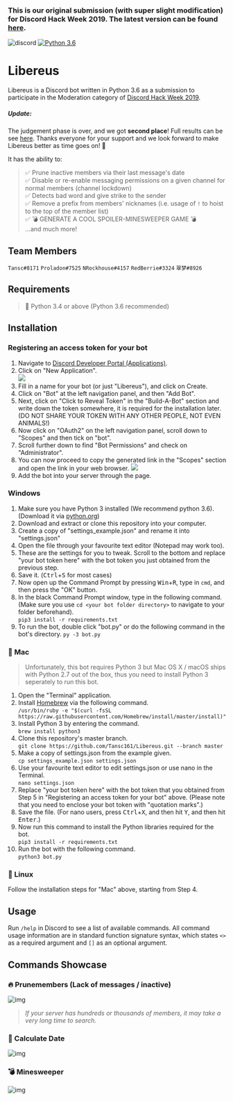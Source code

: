 ### This is our original submission (with super slight modification) for Discord Hack Week 2019. The latest version can be found [here](https://github.com/Tansc161/Libereus).
![discord](https://lihi1.cc/7CBE7)
[![Python 3.6](https://img.shields.io/badge/python-3.6-blue.svg)](https://www.python.org/downloads/release/python-360/)
# Libereus
Libereus is a Discord bot written in Python 3.6 as a submission to participate in the Moderation category of [Discord Hack Week 2019](https://blog.discordapp.com/discord-community-hack-week-build-and-create-alongside-us-6b2a7b7bba33).

##### Update:
The judgement phase is over,  and we got **second place**! Full results can be see [here](https://blog.discordapp.com/discord-community-hack-week-category-winners-bd0364360f92).
Thanks everyone for your support and we look forward to make Libereus better as time goes on! 🤗

It has the ability to:
> ✅ Prune inactive members via their last message's date  
> ✅ Disable or re-enable messaging permissions on a given channel for normal members (channel lockdown)  
> ✅ Detects bad word and give strike to the sender  
> ✅ Remove a prefix from members' nicknames (i.e. usage of `!` to hoist to the top of the member list)  
> ✅ 💣 GENERATE A COOL SPOILER-MINESWEEPER GAME 💣  
> ...and much more!

## Team Members
`Tansc#8171` `Proladon#7525` `NRockhouse#4157` `RedBerrie#3324` `翠梦#8926`

## Requirements
> 🐍 Python 3.4 or above (Python 3.6 recommended)

## Installation
### Registering an access token for your bot
1. Navigate to [Discord Developer Portal (Applications)](https://discordapp.com/developers/applications/).
1. Click on "New Application".  
![](https://i.imgur.com/5SSK14E.jpg)
1. Fill in a name for your bot (or just "Libereus"), and click on Create.
1. Click on "Bot" at the left navigation panel, and then "Add Bot".
1. Next, click on "Click to Reveal Token" in the "Build-A-Bot" section and write down the token somewhere, it is required for the installation later. (DO NOT SHARE YOUR TOKEN WITH ANY OTHER PEOPLE, NOT EVEN ANIMALS!)
1. Now click on "OAuth2" on the left navigation panel, scroll down to "Scopes" and then tick on "bot".
1. Scroll further down to find "Bot Permissions" and check on "Administrator".
1. You can now proceed to copy the generated link in the "Scopes" section and open the link in your web browser.
![](https://i.imgur.com/V5kwpNN.jpg)
1. Add the bot into your server through the page.

### Windows
1. Make sure you have Python 3 installed (We recommend python 3.6). (Download it via [python.org](https://python.org))
1. Download and extract or clone this repository into your computer.
1. Create a copy of "settings_example.json" and rename it into "settings.json"
1. Open the file through your favourite text editor (Notepad may work too).
1. These are the settings for you to tweak. Scroll to the bottom and replace "your bot token here" with the bot token you just obtained from the previous step.
1. Save it. (<kbd>Ctrl</kbd>+<kbd>S</kbd> for most cases)
1. Now open up the Command Prompt by pressing <kbd>Win</kbd>+<kbd>R</kbd>, type in `cmd`, and then press the "OK" button.
1. In the black Command Prompt window, type in the following command. (Make sure you use `cd <your bot folder directory>` to navigate to your folder beforehand).  
`pip3 install -r requirements.txt`
1. To run the bot, double click "bot.py" or do the following command in the bot's directory.
`py -3 bot.py`

### 🍏 Mac
> Unfortunately, this bot requires Python 3 but Mac OS X / macOS ships with Python 2.7 out of the box, thus you need to install Python 3 seperately to run this bot.
1. Open the "Terminal" application.
1. Install [Homebrew](https://brew.sh/) via the following command.  
`/usr/bin/ruby -e "$(curl -fsSL https://raw.githubusercontent.com/Homebrew/install/master/install)"`
1. Install Python 3 by entering the command.  
`brew install python3`
1. Clone this repository's master branch.  
`git clone https://github.com/Tansc161/Libereus.git --branch master`
1. Make a copy of settings.json from the example given.  
`cp settings_example.json settings.json`
1. Use your favourite text editor to edit settings.json or use nano in the Terminal.  
`nano settings.json`
1. Replace "your bot token here" with the bot token that you obtained from Step 5 in "Registering an access token for your bot" above. (Please note that you need to enclose your bot token with "quotation marks".)
1. Save the file. (For nano users, press <kbd>Ctrl</kbd>+<kbd>X</kbd>, and then hit <kbd>Y</kbd>, and then hit <kbd>Enter</kbd>.)
1. Now run this command to install the Python libraries required for the bot.  
`pip3 install -r requirements.txt`
1. Run the bot with the following command.  
`python3 bot.py`

### 🐧 Linux
Follow the installation steps for "Mac" above, starting from Step 4.

## Usage
Run `/help` in Discord to see a list of available commands.
All command usage information are in standard function signature syntax, which states `<>` as a required argument and `[]` as an optional argument.

## Commands Showcase
### 🔥 Prunemembers (Lack of messages / inactive)
![img](https://i.imgur.com/xIf3F05.gif)

> _*If your server has hundreds or thousands of members, it may take a very long time to search.*_

### 📅 Calculate Date
![img](https://i.imgur.com/qpIsyDg.gif)

### 💣 Minesweeper
![img](https://i.imgur.com/dMtjlVw.jpg)

